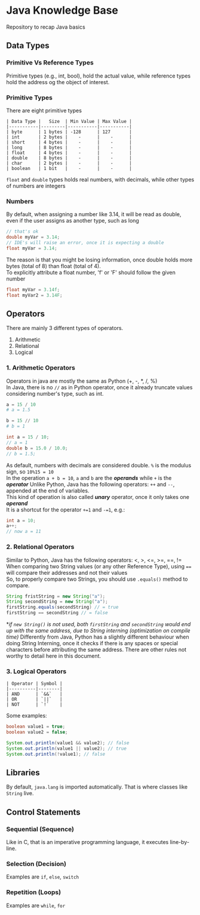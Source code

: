 # Java Knowledge Base
Repository to recap Java basics

## Data Types

### Primitive Vs Reference Types
Primitive types (e.g., int, bool), hold the actual value, while reference types hold the address og the object of interest.

### Primitive Types
There are eight primitive types  
```text
| Data Type |   Size  | Min Value | Max Value |
|-----------|---------|-----------|-----------|
| byte      | 1 bytes | -128      | 127       |
| int       | 2 bytes |    -      |    -      |
| short     | 4 bytes |    -      |    -      |
| long      | 8 bytes |    -      |    -      |
| float     | 4 bytes |    -      |    -      |
| double    | 8 bytes |    -      |    -      |
| char      | 2 bytes |    -      |    -      |
| boolean   | 1 bit   |    -      |    -      |
```
`float` and `double` types holds real numbers, with decimals, while other types of numbers are integers

### Numbers
By default, when assigning a number like 3.14, it will be read as double, even if the user assigns as another type, such as long
```java
// that's ok
double myVar = 3.14;
// IDE's will raise an error, once it is expecting a double
float myVar = 3.14; 
```
The reason is that you might be losing information, once double holds more bytes (total of 8) than float (total of 4).  
To explicitly attribute a float number, 'f' or 'F' should follow the given number
```java
float myVar = 3.14f;
float myVar2 = 3.14F;
```

## Operators
There are mainly 3 different types of operators.  
1. Arithmetic
2. Relational
3. Logical

### 1. Arithmetic Operators
Operators in java are mostly the same as Python (+, -, *, /, %)  
In Java, there is no `//` as in Python operator, once it already truncate values considering number's type, such as int.  
```python
a = 15 / 10 
# a = 1.5

b = 15 // 10
# b = 1
```
```java
int a = 15 / 10;
// a = 1
double b = 15.0 / 10.0;
// b = 1.5;
```
As default, numbers with decimals are considered double.
`%` is the modulus sign, so `10%15 = 10`  
In the operation `a + b = 10`, `a` and `b` are the ***operands*** while `+` is the ***operator***
Unlike Python, Java has the following operators: `++` and `--`, appended at the end of variables.  
This kind of operation is also called ***unary*** operator, once it only takes one ***operand***  
It is a shortcut for the operator `+=1` and `-=1`, e.g.:
```java
int a = 10;
a++;
// now a = 11
```
### 2. Relational Operators
Similar to Python, Java has the following operators: <, >, <=, >=, ==, !=  
When comparing two String values (or any other Reference Type), using `==` will compare their addresses and not their values  
So, to properly compare two Strings, you should use `.equals()` method to compare.  
```java
String fristString = new String("a");
String secondString = new String("a");
firstString.equals(secondString) // = true
firstString == secondString // = false
```
**if `new String()` is not used, both `firstString` and `secondString` would end up with the same address, due to String interning (optimization on compile time)*
Differently from Java, Python has a slightly different behaviour when doing String Interning, once it checks if there is any spaces or special characters before attributing the same address. There are other rules not worthy to detail here in this document.  

### 3. Logical Operators
```text
| Operator | Symbol |
|----------|--------|
| AND      | `&&`   |
| OR       | `||`   |
| NOT      | `!`    |
```
Some examples:
```java
boolean value1 = true;
boolean value2 = false;

System.out.println(value1 && value2); // false
System.out.println(value1 || value2); // true
System.out.println(!value1); // false
```

## Libraries

By default, `java.lang` is imported automatically. That is where classes like `String` live.  

## Control Statements
### Sequential (Sequence)
Like in C, that is an imperative programming language, it executes line-by-line.
### Selection (Decision)
Examples are `if`, `else`, `switch`
### Repetition (Loops)
Examples are `while`, `for`
